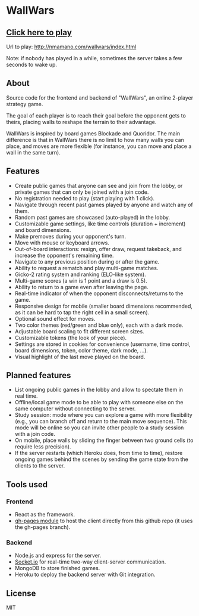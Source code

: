 # WallWars

## [Click here to play](http://nmamano.com/wallwars/index.html)

Url to play: http://nmamano.com/wallwars/index.html

Note: if nobody has played in a while, sometimes the server takes a few seconds to wake up.

## About

Source code for the frontend and backend of "WallWars", an online 2-player strategy game.

The goal of each player is to reach their goal before the opponent gets to theirs, placing walls to reshape the terrain to their advantage.

WallWars is inspired by board games Blockade and Quoridor. The main
difference is that in WallWars there is no limit to how many walls you
can place, and moves are more flexible (for instance, you can move and
place a wall in the same turn).

## Features

- Create public games that anyone can see and join from the lobby, or private games that can only be joined with a join code.
- No registration needed to play (start playing with 1 click).
- Navigate through recent past games played by anyone and watch any of them.
- Random past games are showcased (auto-played) in the lobby.
- Customizable game settings, like time controls (duration + increment) and board dimensions.
- Make premoves during your opponent's turn.
- Move with mouse or keyboard arrows.
- Out-of-board interactions: resign, offer draw, request takeback, and increase the opponent's remaining time.
- Navigate to any previous position during or after the game.
- Ability to request a rematch and play multi-game matches.
- Gicko-2 rating system and ranking (ELO-like system).
- Multi-game scores (a win is 1 point and a draw is 0.5).
- Ability to return to a game even after leaving the page.
- Real-time indicator of when the opponent disconnects/returns to the game.
- Responsive design for mobile (smaller board dimensions recommended, as it can be hard to tap the right cell in a small screen).
- Optional sound effect for moves.
- Two color themes (red/green and blue only), each with a dark mode.
- Adjustable board scaling to fit different screen sizes.
- Customizable tokens (the look of your piece).
- Settings are stored in cookies for convenience (username, time control, board dimensions, token, color theme, dark mode, ...).
- Visual highlight of the last move played on the board.

## Planned features

- List ongoing public games in the lobby and allow to spectate them in real time.
- Offline/local game mode to be able to play with someone else on the same computer without connecting to the server.
- Study session: mode where you can explore a game with more flexibility (e.g., you can branch off and return to the main move sequence). This mode will be online so you can invite other people to a study session with a join code.
- On mobile, place walls by sliding the finger between two ground cells (to require less precision).
- If the server restarts (which Heroku does, from time to time), restore ongoing games behind the scenes by sending the game state from the clients to the server.

## Tools used

### Frontend

- React as the framework.
- [gh-pages module](https://www.npmjs.com/package/gh-pages) to host the client directly from this github repo (it uses the gh-pages branch).

### Backend

- Node.js and express for the server.
- [Socket.io](https://socket.io/) for real-time two-way client-server communication.
- MongoDB to store finished games.
- Heroku to deploy the backend server with Git integration.

## License

MIT
